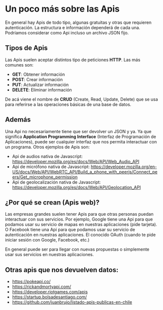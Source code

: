 # Un poco más sobre las Apis

En general hay Apis de todo tipo, algunas gratuitas y otras que requieren autenticación. La estructura e información dependerá de cada una. Podríamos considerar como Api incluso un archivo JSON fijo.

## Tipos de Apis

Las Apis suelen aceptar distintos tipo de peticiones **HTTP**. Las más comunes son:

- **GET**: Obtener información
- **POST**: Crear información
- **PUT**: Actualizar información
- **DELETE**: Eliminar información

De acá viene el nombre de **CRUD** (Create, Read, Update, Delete) que se usa para referirse a las operaciones básicas de una base de datos.

## Además

Una Api no necesariamente tiene que ser devolver un JSON y ya. Ya que significa **Application Programming Interface** (Interfaz de Programación de Aplicaciones), puede ser cualquier interfaz que nos permita interactuar con un programa. Otros ejemplos de Apis son:

- Api de audios nativa de Javascript: https://developer.mozilla.org/es/docs/Web/API/Web_Audio_API
- Api de micrófono nativa de Javascript: https://developer.mozilla.org/en-US/docs/Web/API/WebRTC_API/Build_a_phone_with_peerjs/Connect_peers/Get_microphone_permission
- Api de geolocalización nativa de Javascript: https://developer.mozilla.org/es/docs/Web/API/Geolocation_API

## ¿Por qué se crean (Apis web)?

Las empresas grandes suelen tener Apis para que otras personas puedan interactuar con sus servicios. Por ejemplo, Google tiene una Api para que podamos usar su servicio de mapas en nuestras aplicaciones (pide tarjeta). O Facebook tiene una Api para que podamos usar su servicio de autenticación en nuestras aplicaciones. El conocido OAuth (cuando te pide iniciar sesión con Google, Facebook, etc.)

En general puede ser para llegar con nuevas propuestas o simplemente usar sus servicios en nuestras aplicaciones.

## Otras apis que nos devuelven datos:

- https://pokeapi.co/
- https://rickandmortyapi.com/
- https://developer.riotgames.com/apis
- https://startup.bolsadesantiago.com/
- https://github.com/juanbrujo/listado-apis-publicas-en-chile
